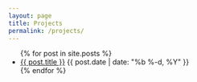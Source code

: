 ```yaml
---
layout: page
title: Projects
permalink: /projects/
---
```


<ul class="posts">
  {% for post in site.posts %}
           <li>
                  <a class="post-link" href="{{ post.url | prepend: site.baseurl }}">{{ post.title }}</a>
                   <span class="posted-date">{{ post.date | date: "%b %-d, %Y" }}</span>
        </li>      
        {% endfor %}
    </ul>




[ames]: www.nasa.gov/centers/ames/
[twitter]: https://www.twitter.com/teme
[linkedin]: www.linkedin.com/in/temesghen/
[bitbucket]: https://bitbucket.org/lememta
[rse]: www.ti.arc.nasa.gov/tech/rse/
[mine]: www.ti.arc.nasa.gov/profile/tkahsaia/
[cmu]: www.cmu.edu/silicon-valley/
